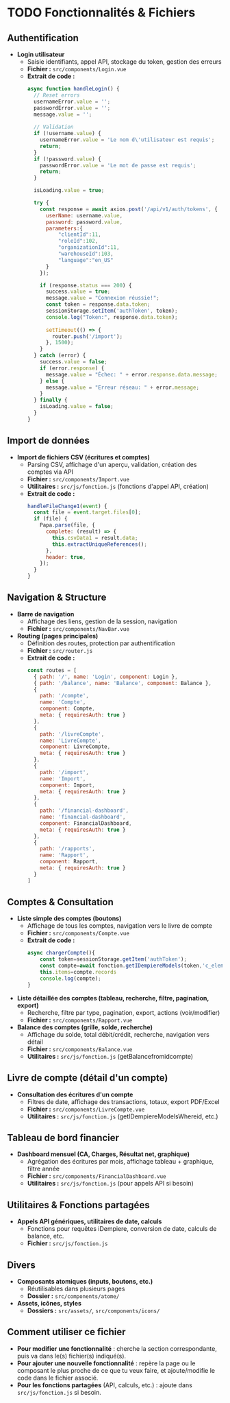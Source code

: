 # TODO Fonctionnalités & Fichiers

## Authentification
- **Login utilisateur**
  - Saisie identifiants, appel API, stockage du token, gestion des erreurs
  - **Fichier :** `src/components/Login.vue`
  - **Extrait de code :**
    ```javascript
    async function handleLogin() {
      // Reset errors
      usernameError.value = '';
      passwordError.value = '';
      message.value = '';
      
      // Validation
      if (!username.value) {
        usernameError.value = 'Le nom d\'utilisateur est requis';
        return;
      }
      if (!password.value) {
        passwordError.value = 'Le mot de passe est requis';
        return;
      }

      isLoading.value = true;

      try {
        const response = await axios.post('/api/v1/auth/tokens', {
          userName: username.value,
          password: password.value,
          parameters:{
              "clientId":11,
              "roleId":102,
              "organizationId":11,
              "warehouseId":103,
              "language":"en_US"
          }
        });

        if (response.status === 200) {
          success.value = true;
          message.value = "Connexion réussie!";
          const token = response.data.token;
          sessionStorage.setItem('authToken', token);
          console.log("Token:", response.data.token);
          
          setTimeout(() => {
            router.push('/import');
          }, 1500);
        }
      } catch (error) {
        success.value = false;
        if (error.response) {
          message.value = "Échec: " + error.response.data.message;
        } else {
          message.value = "Erreur réseau: " + error.message;
        }
      } finally {
        isLoading.value = false;
      }
    }
    ```

## Import de données
- **Import de fichiers CSV (écritures et comptes)**
  - Parsing CSV, affichage d'un aperçu, validation, création des comptes via API
  - **Fichier :** `src/components/Import.vue`
  - **Utilitaires :** `src/js/fonction.js` (fonctions d'appel API, création)
  - **Extrait de code :**
    ```javascript
    handleFileChange1(event) {
      const file = event.target.files[0];
      if (file) {
        Papa.parse(file, {
          complete: (result) => {
            this.csvData1 = result.data;
            this.extractUniqueReferences();
          },
          header: true,
        });
      }
    }
    ```

## Navigation & Structure
- **Barre de navigation**
  - Affichage des liens, gestion de la session, navigation
  - **Fichier :** `src/components/NavBar.vue`
- **Routing (pages principales)**
  - Définition des routes, protection par authentification
  - **Fichier :** `src/router.js`
  - **Extrait de code :**
    ```javascript
    const routes = [
      { path: '/', name: 'Login', component: Login },
      { path: '/balance', name: 'Balance', component: Balance },
      { 
        path: '/compte', 
        name: 'Compte', 
        component: Compte, 
        meta: { requiresAuth: true } 
      },
      { 
        path: '/livreCompte', 
        name: 'LivreCompte', 
        component: LivreCompte, 
        meta: { requiresAuth: true } 
      },
      { 
        path: '/import', 
        name: 'Import', 
        component: Import, 
        meta: { requiresAuth: true } 
      },
      {
        path: '/financial-dashboard',
        name: 'financial-dashboard',
        component: FinancialDashboard,
        meta: { requiresAuth: true }
      },
      {
        path: '/rapports',
        name: 'Rapport',
        component: Rapport,
        meta: { requiresAuth: true }
      }
    ]
    ```

## Comptes & Consultation
- **Liste simple des comptes (boutons)**
  - Affichage de tous les comptes, navigation vers le livre de compte
  - **Fichier :** `src/components/Compte.vue`
  - **Extrait de code :**
    ```javascript
    async chargerCompte(){
        const token=sessionStorage.getItem('authToken');
        const compte=await fonction.getIDempiereModels(token,'c_elementvalue');
        this.items=compte.records
        console.log(compte);
    }
    ```
- **Liste détaillée des comptes (tableau, recherche, filtre, pagination, export)**
  - Recherche, filtre par type, pagination, export, actions (voir/modifier)
  - **Fichier :** `src/components/Rapport.vue`
- **Balance des comptes (grille, solde, recherche)**
  - Affichage du solde, total débit/crédit, recherche, navigation vers détail
  - **Fichier :** `src/components/Balance.vue`
  - **Utilitaires :** `src/js/fonction.js` (getBalancefromidcompte)

## Livre de compte (détail d'un compte)
- **Consultation des écritures d'un compte**
  - Filtres de date, affichage des transactions, totaux, export PDF/Excel
  - **Fichier :** `src/components/LivreCompte.vue`
  - **Utilitaires :** `src/js/fonction.js` (getIDempiereModelsWhereid, etc.)

## Tableau de bord financier
- **Dashboard mensuel (CA, Charges, Résultat net, graphique)**
  - Agrégation des écritures par mois, affichage tableau + graphique, filtre année
  - **Fichier :** `src/components/FinancialDashboard.vue`
  - **Utilitaires :** `src/js/fonction.js` (pour appels API si besoin)

## Utilitaires & Fonctions partagées
- **Appels API génériques, utilitaires de date, calculs**
  - Fonctions pour requêtes iDempiere, conversion de date, calculs de balance, etc.
  - **Fichier :** `src/js/fonction.js`

## Divers
- **Composants atomiques (inputs, boutons, etc.)**
  - Réutilisables dans plusieurs pages
  - **Dossier :** `src/components/atome/`
- **Assets, icônes, styles**
  - **Dossiers :** `src/assets/`, `src/components/icons/`

## Comment utiliser ce fichier
- **Pour modifier une fonctionnalité** : cherche la section correspondante, puis va dans le(s) fichier(s) indiqué(s).
- **Pour ajouter une nouvelle fonctionnalité** : repère la page ou le composant le plus proche de ce que tu veux faire, et ajoute/modifie le code dans le fichier associé.
- **Pour les fonctions partagées** (API, calculs, etc.) : ajoute dans `src/js/fonction.js` si besoin. 